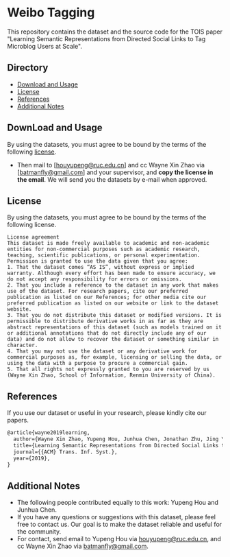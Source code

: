 # Weibo Tagging
This repository contains the dataset and the source code for the TOIS paper "Learning Semantic Representations from Directed Social Links to Tag Microblog Users at Scale".

## Directory
- [Download and Usage](#Download-and-Usage)
- [License](#License)
- [References](#References)
- [Additional Notes](#Additional-Notes)

## DownLoad and Usage
By using the datasets, you must agree to be bound by the terms of the following [license](#Licence).
- Then mail to [houyupeng@ruc.edu.cn] and cc Wayne Xin Zhao via [batmanfly@gmail.com] and your supervisor, and **copy the license in the email**. We will send you the datasets by e-mail when approved.

## License
By using the datasets, you must agree to be bound by the terms of the following license.

```
License agreement
This dataset is made freely available to academic and non-academic entities for non-commercial purposes such as academic research, teaching, scientific publications, or personal experimentation. Permission is granted to use the data given that you agree:
1. That the dataset comes “AS IS”, without express or implied warranty. Although every effort has been made to ensure accuracy, we do not accept any responsibility for errors or omissions. 
2. That you include a reference to the dataset in any work that makes use of the dataset. For research papers, cite our preferred publication as listed on our References; for other media cite our preferred publication as listed on our website or link to the dataset website.
3. That you do not distribute this dataset or modified versions. It is permissible to distribute derivative works in as far as they are abstract representations of this dataset (such as models trained on it or additional annotations that do not directly include any of our data) and do not allow to recover the dataset or something similar in character.
4. That you may not use the dataset or any derivative work for commercial purposes as, for example, licensing or selling the data, or using the data with a purpose to procure a commercial gain.
5. That all rights not expressly granted to you are reserved by us (Wayne Xin Zhao, School of Information, Renmin University of China).
```

## References
If you use our dataset or useful in your research, please kindly cite our papers.

```tex
@article{wayne2019learning,
  author={Wayne Xin Zhao, Yupeng Hou, Junhua Chen, Jonathan Zhu, Jing Yin, Hanting Su and Ji-Rong Wen},
  title={Learning Semantic Representations from Directed Social Links to Tag Microblog Users at Scale},
  journal={{ACM} Trans. Inf. Syst.},
  year={2019},
}
```

## Additional Notes
- The following people contributed equally to this work: Yupeng Hou and Junhua Chen.
- If you have any questions or suggestions with this dataset, please feel free to contact us. Our goal is to make the dataset reliable and useful for the community.
- For contact, send email to Yupeng Hou via [houyupeng@ruc.edu.cn](mailto:houyupeng@ruc.edu.cn), and cc Wayne Xin Zhao via [batmanfly@gmail.com](mailto:batmanfly@gmail.com).